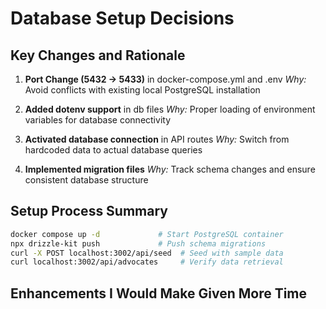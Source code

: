 # Database Setup Decisions

## Key Changes and Rationale

1. **Port Change (5432 → 5433)** in docker-compose.yml and .env
   _Why:_ Avoid conflicts with existing local PostgreSQL installation

2. **Added dotenv support** in db files
   _Why:_ Proper loading of environment variables for database connectivity

3. **Activated database connection** in API routes
   _Why:_ Switch from hardcoded data to actual database queries

4. **Implemented migration files**
   _Why:_ Track schema changes and ensure consistent database structure

## Setup Process Summary

```bash
docker compose up -d             # Start PostgreSQL container
npx drizzle-kit push             # Push schema migrations
curl -X POST localhost:3002/api/seed  # Seed with sample data
curl localhost:3002/api/advocates     # Verify data retrieval
```

## Enhancements I Would Make Given More Time
